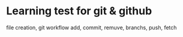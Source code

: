 # Learning test for git & github

file creation, git workflow add, commit, remuve, branchs, push, fetch
